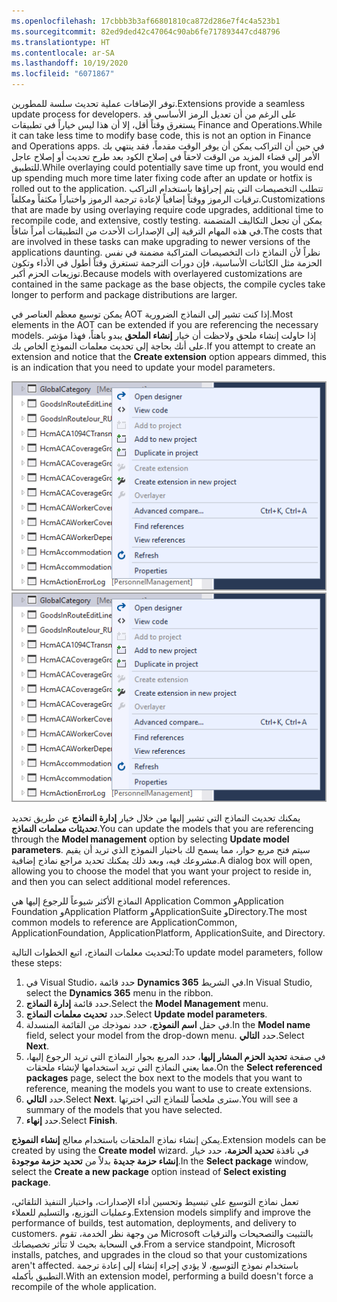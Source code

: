 ```yaml
---
ms.openlocfilehash: 17cbbb3b3af66801810ca872d286e7f4c4a523b1
ms.sourcegitcommit: 82ed9ded42c47064c90ab6fe717893447cd48796
ms.translationtype: HT
ms.contentlocale: ar-SA
ms.lasthandoff: 10/19/2020
ms.locfileid: "6071867"
---
```

<span data-ttu-id="eb535-101">توفر الإضافات عملية تحديث سلسة للمطورين.</span><span class="sxs-lookup"><span data-stu-id="eb535-101">Extensions provide a seamless update process for developers.</span></span> <span data-ttu-id="eb535-102">على الرغم من أن تعديل الرمز الأساسي قد يستغرق وقتاً أقل، إلا أن هذا ليس خياراً في تطبيقات Finance and Operations.</span><span class="sxs-lookup"><span data-stu-id="eb535-102">While it can take less time to modify base code, this is not an option in Finance and Operations apps.</span></span> <span data-ttu-id="eb535-103">في حين أن التراكب يمكن أن يوفر الوقت مقدماً، فقد ينتهي بك الأمر إلى قضاء المزيد من الوقت لاحقاً في إصلاح الكود بعد طرح تحديث أو إصلاح عاجل للتطبيق.</span><span class="sxs-lookup"><span data-stu-id="eb535-103">While overlaying could potentially save time up front, you would end up spending much more time later fixing code after an update or hotfix is rolled out to the application.</span></span> <span data-ttu-id="eb535-104">تتطلب التخصيصات التي يتم إجراؤها باستخدام التراكب ترقيات الرموز ووقتاً إضافياً لإعادة ترجمة الرموز واختباراً مكثفاً ومكلفاً.</span><span class="sxs-lookup"><span data-stu-id="eb535-104">Customizations that are made by using overlaying require code upgrades, additional time to recompile code, and extensive, costly testing.</span></span> <span data-ttu-id="eb535-105">يمكن أن تجعل التكاليف المتضمنة في هذه المهام الترقية إلى الإصدارات الأحدث من التطبيقات أمراً شاقاً.</span><span class="sxs-lookup"><span data-stu-id="eb535-105">The costs that are involved in these tasks can make upgrading to newer versions of the applications daunting.</span></span> <span data-ttu-id="eb535-106">نظراً لأن النماذج ذات التخصيصات المتراكبة مضمنة في نفس الحزمة مثل الكائنات الأساسية، فإن دورات الترجمة تستغرق وقتاً أطول في الأداء وتكون توزيعات الحزم أكبر.</span><span class="sxs-lookup"><span data-stu-id="eb535-106">Because models with overlayered customizations are contained in the same package as the base objects, the compile cycles take longer to perform and package distributions are larger.</span></span>

<span data-ttu-id="eb535-107">يمكن توسيع معظم العناصر في AOT إذا كنت تشير إلى النماذج الضرورية.</span><span class="sxs-lookup"><span data-stu-id="eb535-107">Most elements in the AOT can be extended if you are referencing the necessary models.</span></span> <span data-ttu-id="eb535-108">إذا حاولت إنشاء ملحق ولاحظت أن خيار **إنشاء الملحق** يبدو باهتاً، فهذا مؤشر على أنك بحاجة إلى تحديث معلمات النموذج الخاص بك.</span><span class="sxs-lookup"><span data-stu-id="eb535-108">If you attempt to create an extension and notice that the **Create extension** option appears dimmed, this is an indication that you need to update your model parameters.</span></span>

<span data-ttu-id="eb535-109">[![الرسم الذي يظهر خيار إنشاء الملحق غير متاح.](../media/create-new-extension.png)](../media/create-new-extension.png#lightbox)</span><span class="sxs-lookup"><span data-stu-id="eb535-109">[![Graphic showing the create extension option not available.](../media/create-new-extension.png)](../media/create-new-extension.png#lightbox)</span></span>


<span data-ttu-id="eb535-110">يمكنك تحديث النماذج التي تشير إليها من خلال خيار **إدارة النماذج** عن طريق تحديد **تحديثات معلمات النماذج**.</span><span class="sxs-lookup"><span data-stu-id="eb535-110">You can update the models that you are referencing through the **Model management** option by selecting **Update model parameters**.</span></span> <span data-ttu-id="eb535-111">سيتم فتح مربع حوار، مما يسمح لك باختيار النموذج الذي تريد أن يقيم مشروعك فيه، وبعد ذلك يمكنك تحديد مراجع نماذج إضافية.</span><span class="sxs-lookup"><span data-stu-id="eb535-111">A dialog box will open, allowing you to choose the model that you want your project to reside in, and then you can select additional model references.</span></span>

<span data-ttu-id="eb535-112">النماذج الأكثر شيوعاً للرجوع إليها هي Application Common وApplication Foundation وApplication Platform وApplicationSuite وDirectory.</span><span class="sxs-lookup"><span data-stu-id="eb535-112">The most common models to reference are ApplicationCommon, ApplicationFoundation, ApplicationPlatform, ApplicationSuite, and Directory.</span></span>

<span data-ttu-id="eb535-113">لتحديث معلمات النماذج، اتبع الخطوات التالية:</span><span class="sxs-lookup"><span data-stu-id="eb535-113">To update model parameters, follow these steps:</span></span>

1.  <span data-ttu-id="eb535-114">في Visual Studio، حدد قائمة **Dynamics 365** في الشريط.</span><span class="sxs-lookup"><span data-stu-id="eb535-114">In Visual Studio, select the **Dynamics 365** menu in the ribbon.</span></span>
2.  <span data-ttu-id="eb535-115">حدد قائمة **إدارة النماذج**.</span><span class="sxs-lookup"><span data-stu-id="eb535-115">Select the **Model Management** menu.</span></span>
3.  <span data-ttu-id="eb535-116">حدد **تحديث معلمات النماذج**.</span><span class="sxs-lookup"><span data-stu-id="eb535-116">Select **Update model parameters**.</span></span>
4.  <span data-ttu-id="eb535-117">في حقل **اسم النموذج**، حدد نموذجك من القائمة المنسدلة.</span><span class="sxs-lookup"><span data-stu-id="eb535-117">In the **Model name** field, select your model from the drop-down    menu.</span></span> <span data-ttu-id="eb535-118">حدد **التالي**.</span><span class="sxs-lookup"><span data-stu-id="eb535-118">Select **Next**.</span></span>
5.  <span data-ttu-id="eb535-119">في صفحة **تحديد الحزم المشار إليها**، حدد المربع بجوار النماذج التي تريد الرجوع إليها، مما يعني النماذج التي تريد استخدامها لإنشاء ملحقات.</span><span class="sxs-lookup"><span data-stu-id="eb535-119">On the **Select referenced packages** page, select the box next to    the models that you want to reference, meaning the models you want to use to create extensions.</span></span>
6.  <span data-ttu-id="eb535-120">حدد **التالي**.</span><span class="sxs-lookup"><span data-stu-id="eb535-120">Select **Next**.</span></span> <span data-ttu-id="eb535-121">سترى ملخصاً للنماذج التي اخترتها.</span><span class="sxs-lookup"><span data-stu-id="eb535-121">You will see a summary of the models that you have    selected.</span></span>
7.  <span data-ttu-id="eb535-122">حدد **إنهاء**.</span><span class="sxs-lookup"><span data-stu-id="eb535-122">Select **Finish**.</span></span>

<span data-ttu-id="eb535-123">يمكن إنشاء نماذج الملحقات باستخدام معالج **إنشاء النموذج**.</span><span class="sxs-lookup"><span data-stu-id="eb535-123">Extension models can be created by using the **Create model** wizard.</span></span> <span data-ttu-id="eb535-124">في نافذة **تحديد الحزمة**، حدد خيار **إنشاء حزمة جديدة** بدلاً من **تحديد حزمة موجودة**.</span><span class="sxs-lookup"><span data-stu-id="eb535-124">In the **Select package** window, select the **Create a new package** option instead of **Select existing package**.</span></span>

<span data-ttu-id="eb535-125">تعمل نماذج التوسيع على تبسيط وتحسين أداء الإصدارات، واختبار التنفيذ التلقائي، وعمليات التوزيع، والتسليم للعملاء.</span><span class="sxs-lookup"><span data-stu-id="eb535-125">Extension models simplify and improve the performance of builds, test automation, deployments, and delivery to customers.</span></span> <span data-ttu-id="eb535-126">من وجهة نظر الخدمة، تقوم Microsoft بالتثبيت والتصحيحات والترقيات في السحابة بحيث لا تتأثر تخصيصاتك.</span><span class="sxs-lookup"><span data-stu-id="eb535-126">From a service standpoint, Microsoft installs, patches, and upgrades in the cloud so that your customizations aren't affected.</span></span> <span data-ttu-id="eb535-127">باستخدام نموذج التوسيع، لا يؤدي إجراء إنشاء إلى إعادة ترجمة التطبيق بأكمله.</span><span class="sxs-lookup"><span data-stu-id="eb535-127">With an extension model, performing a build doesn't force a recompile of the whole application.</span></span>
